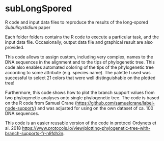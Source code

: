 # subLongSpored
R code and input data files to reproduce the results of the long-spored _Subulicystidium_ paper

Each folder folders contains the R code to execute a particular task, and the input data file. 
Occasionally, output data file and graphical result are also provided. 

This code allows to assign custom, including very complex, names to the DNA sequences in the alignment and to the tips of phylogenetic tree.
This code also enables automated coloring of the tips of the phylogenetic tree according to some attribute (e.g. species name). The palette I used was successful to select 21 colors that were well distinguishable on the plotted tree!

Furthermore, this code shows how to plot the branch support values from two phylogenetic analyses onto single phylogenetic tree. The code is based on the R code from Samuel Crane (https://github.com/samuelcrane/label-node-support/) and was adjusted for using on the own dataset of ca. 100 DNA sequences. 

This code is an easier reusable version of the code in protocol Ordynets et al. 2018 https://www.protocols.io/view/plotting-phylogenetic-tree-with-branch-supports-fr-n9fdh3n. 
